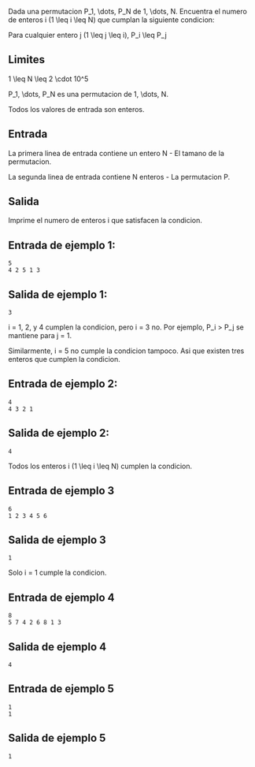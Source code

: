 Dada una permutacion P_1, \dots, P_N de 1, \dots, N. Encuentra el numero de enteros i (1 \leq i \leq N) que cumplan la siguiente condicion:



Para cualquier entero j (1 \leq j \leq i), P_i \leq P_j



## Limites



1 \leq N \leq 2 \cdot 10^5



P_1, \dots, P_N es una permutacion de 1, \dots, N.



Todos los valores de entrada son enteros.



## Entrada



La primera linea de entrada contiene un entero N - El tamano de la permutacion.



La segunda linea de entrada contiene N enteros - La permutacion P.



## Salida



Imprime el numero de enteros i que satisfacen la condicion.



## Entrada de ejemplo 1:



```
5
4 2 5 1 3
```


## Salida de ejemplo 1:



```
3
```


i = 1, 2, y 4 cumplen la condicion, pero i = 3 no. Por ejemplo, P_i > P_j se mantiene para j = 1.



Similarmente, i = 5 no cumple la condicion tampoco. Asi que existen tres enteros que cumplen la condicion.



## Entrada de ejemplo 2:



```
4
4 3 2 1
```


## Salida de ejemplo 2:



```
4
```


Todos los enteros i (1 \leq i \leq N) cumplen la condicion.



## Entrada de ejemplo 3



```
6
1 2 3 4 5 6
```


## Salida de ejemplo 3



```
1
```


Solo i = 1 cumple la condicion.



## Entrada de ejemplo 4



```
8
5 7 4 2 6 8 1 3
```


## Salida de ejemplo 4



```
4
```


## Entrada de ejemplo 5



```
1
1
```


## Salida de ejemplo 5



```
1
```


